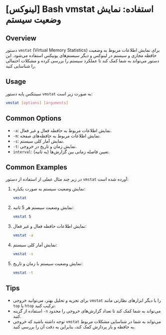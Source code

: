 # [لینوکس] Bash vmstat استفاده: نمایش وضعیت سیستم

## Overview
دستور `vmstat` (Virtual Memory Statistics) برای نمایش اطلاعات مربوط به وضعیت حافظه مجازی و سیستم در لینوکس و دیگر سیستم‌های یونیکس استفاده می‌شود. این دستور می‌تواند به شما کمک کند تا عملکرد سیستم را بررسی کرده و مشکلات احتمالی را شناسایی کنید.

## Usage
سینتکس پایه دستور `vmstat` به صورت زیر است:

```bash
vmstat [options] [arguments]
```

## Common Options
- `-a`: نمایش اطلاعات مربوط به حافظه فعال و غیر فعال.
- `-m`: نمایش اطلاعات مربوط به حافظه‌های صفحه.
- `-s`: نمایش آمار کلی سیستم.
- `-t`: نمایش زمان و تاریخ در خروجی.
- `interval`: تعیین فاصله زمانی بین گزارش‌ها (به ثانیه).

## Common Examples
در زیر چند مثال عملی از استفاده از دستور `vmstat` آورده شده است:

1. نمایش وضعیت سیستم به صورت یکباره:
   ```bash
   vmstat
   ```

2. نمایش وضعیت سیستم هر 5 ثانیه:
   ```bash
   vmstat 5
   ```

3. نمایش اطلاعات حافظه فعال و غیر فعال:
   ```bash
   vmstat -a
   ```

4. نمایش آمار کلی سیستم:
   ```bash
   vmstat -s
   ```

5. نمایش وضعیت سیستم با زمان و تاریخ:
   ```bash
   vmstat -t
   ```

## Tips
- برای تجزیه و تحلیل بهتر، می‌توانید خروجی `vmstat` را با دیگر ابزارهای نظارتی مانند `top` یا `htop` ترکیب کنید.
- استفاده از گزینه `-n` می‌تواند به شما کمک کند تا تعداد گزارش‌های خروجی را محدود کنید.
- توجه داشته باشید که خروجی `vmstat` می‌تواند به شما در شناسایی مشکلات مربوط به حافظه و بار پردازش کمک کند، بنابراین به دقت آن را بررسی کنید.
